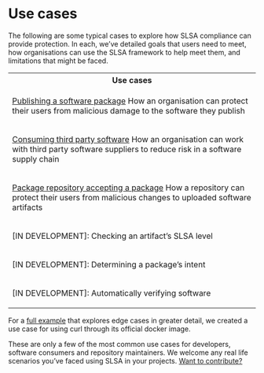 # Use cases

<span class="subtitle">

The following are some typical cases to explore how SLSA compliance can provide protection. In each, we’ve detailed goals that users need to meet, how organisations can use the SLSA framework to help meet them, and limitations that might be faced.

</span>

<table class="link-tree use-cases">
<th>Use cases</th>
<tr>
<td>

[Publishing a software package](/publishing-a-software-package.md)
How an organisation can protect their users from malicious damage to the software they publish

</td>
</tr>
<tr>
<td>

[Consuming third party software](/consuming-third-party-software.md)
How an organisation can work with third party software suppliers to reduce risk in a software supply chain

</td>
</tr>
<tr>
<td>

[Package repository accepting a package](/package-repository-accepting-a-software-package.md)
How a repository can protect their users from malicious changes to uploaded software artifacts

</td>
</tr>
<tr>
<td>

[IN DEVELOPMENT]: Checking an artifact’s SLSA level

</td>
</tr>
<tr>
<td>

[IN DEVELOPMENT]: Determining a package’s intent

</td>
</tr>
<td>

[IN DEVELOPMENT]: Automatically verifying software
</td>
</tr>

</table>

For a [full example](../example.md) that explores edge cases in greater detail, we created a use case for using curl through its official docker image.

These are only a few of the most common use cases for developers, software consumers and repository maintainers.  We welcome any real life scenarios you’ve faced using SLSA in your projects. [Want to contribute?](https://github.com/slsa-framework/slsa/tree/main/case-studies)
